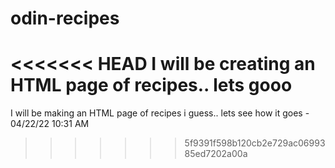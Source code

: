 # odin-recipes
<<<<<<< HEAD
I will be creating an HTML page of recipes.. lets gooo
=======
I will be making an HTML page of recipes i guess.. lets see how it goes - 04/22/22 10:31 AM
>>>>>>> 5f9391f598b120cb2e729ac0699385ed7202a00a
